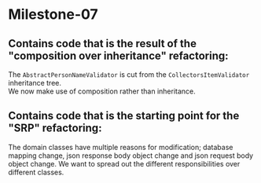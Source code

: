 # Milestone-07

## Contains code that is the result of the "composition over inheritance" refactoring:

The `AbstractPersonNameValidator` is cut from the `CollectorsItemValidator` inheritance tree.  
We now make use of composition rather than inheritance.

## Contains code that is the starting point for the "SRP" refactoring:

The domain classes have multiple reasons for modification; database mapping change, json response body object change and json request body object change.
We want to spread out the different responsibilities over different classes.